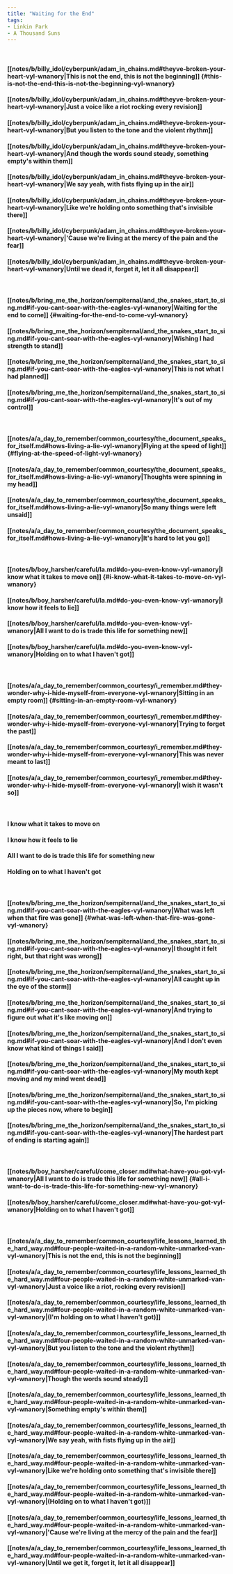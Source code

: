 ```yaml
---
title: "Waiting for the End"
tags:
- Linkin Park
- A Thousand Suns
---
```

&nbsp;
#### [[notes/b/billy_idol/cyberpunk/adam_in_chains.md#theyve-broken-your-heart-vyl-wnanory|This is not the end, this is not the beginning]] {#this-is-not-the-end-this-is-not-the-beginning-vyl-wnanory}
#### [[notes/b/billy_idol/cyberpunk/adam_in_chains.md#theyve-broken-your-heart-vyl-wnanory|Just a voice like a riot rocking every revision]]
#### [[notes/b/billy_idol/cyberpunk/adam_in_chains.md#theyve-broken-your-heart-vyl-wnanory|But you listen to the tone and the violent rhythm]]
#### [[notes/b/billy_idol/cyberpunk/adam_in_chains.md#theyve-broken-your-heart-vyl-wnanory|And though the words sound steady, something empty's within them]]
#### [[notes/b/billy_idol/cyberpunk/adam_in_chains.md#theyve-broken-your-heart-vyl-wnanory|We say yeah, with fists flying up in the air]]
#### [[notes/b/billy_idol/cyberpunk/adam_in_chains.md#theyve-broken-your-heart-vyl-wnanory|Like we're holding onto something that's invisible there]]
#### [[notes/b/billy_idol/cyberpunk/adam_in_chains.md#theyve-broken-your-heart-vyl-wnanory|'Cause we're living at the mercy of the pain and the fear]]
#### [[notes/b/billy_idol/cyberpunk/adam_in_chains.md#theyve-broken-your-heart-vyl-wnanory|Until we dead it, forget it, let it all disappear]]
&nbsp;
#### [[notes/b/bring_me_the_horizon/sempiternal/and_the_snakes_start_to_sing.md#if-you-cant-soar-with-the-eagles-vyl-wnanory|Waiting for the end to come]] {#waiting-for-the-end-to-come-vyl-wnanory}
#### [[notes/b/bring_me_the_horizon/sempiternal/and_the_snakes_start_to_sing.md#if-you-cant-soar-with-the-eagles-vyl-wnanory|Wishing I had strength to stand]]
#### [[notes/b/bring_me_the_horizon/sempiternal/and_the_snakes_start_to_sing.md#if-you-cant-soar-with-the-eagles-vyl-wnanory|This is not what I had planned]]
#### [[notes/b/bring_me_the_horizon/sempiternal/and_the_snakes_start_to_sing.md#if-you-cant-soar-with-the-eagles-vyl-wnanory|It's out of my control]]
&nbsp;
#### [[notes/a/a_day_to_remember/common_courtesy/the_document_speaks_for_itself.md#hows-living-a-lie-vyl-wnanory|Flying at the speed of light]] {#flying-at-the-speed-of-light-vyl-wnanory}
#### [[notes/a/a_day_to_remember/common_courtesy/the_document_speaks_for_itself.md#hows-living-a-lie-vyl-wnanory|Thoughts were spinning in my head]]
#### [[notes/a/a_day_to_remember/common_courtesy/the_document_speaks_for_itself.md#hows-living-a-lie-vyl-wnanory|So many things were left unsaid]]
#### [[notes/a/a_day_to_remember/common_courtesy/the_document_speaks_for_itself.md#hows-living-a-lie-vyl-wnanory|It's hard to let you go]]
&nbsp;
#### [[notes/b/boy_harsher/careful/la.md#do-you-even-know-vyl-wnanory|I know what it takes to move on]] {#i-know-what-it-takes-to-move-on-vyl-wnanory}
#### [[notes/b/boy_harsher/careful/la.md#do-you-even-know-vyl-wnanory|I know how it feels to lie]]
#### [[notes/b/boy_harsher/careful/la.md#do-you-even-know-vyl-wnanory|All I want to do is trade this life for something new]]
#### [[notes/b/boy_harsher/careful/la.md#do-you-even-know-vyl-wnanory|Holding on to what I haven't got]]
&nbsp;
#### [[notes/a/a_day_to_remember/common_courtesy/i_remember.md#they-wonder-why-i-hide-myself-from-everyone-vyl-wnanory|Sitting in an empty room]] {#sitting-in-an-empty-room-vyl-wnanory}
#### [[notes/a/a_day_to_remember/common_courtesy/i_remember.md#they-wonder-why-i-hide-myself-from-everyone-vyl-wnanory|Trying to forget the past]]
#### [[notes/a/a_day_to_remember/common_courtesy/i_remember.md#they-wonder-why-i-hide-myself-from-everyone-vyl-wnanory|This was never meant to last]]
#### [[notes/a/a_day_to_remember/common_courtesy/i_remember.md#they-wonder-why-i-hide-myself-from-everyone-vyl-wnanory|I wish it wasn't so]]
&nbsp;
#### I know what it takes to move on
#### I know how it feels to lie
#### All I want to do is trade this life for something new
#### Holding on to what I haven't got
&nbsp;
#### [[notes/b/bring_me_the_horizon/sempiternal/and_the_snakes_start_to_sing.md#if-you-cant-soar-with-the-eagles-vyl-wnanory|What was left when that fire was gone]] {#what-was-left-when-that-fire-was-gone-vyl-wnanory}
#### [[notes/b/bring_me_the_horizon/sempiternal/and_the_snakes_start_to_sing.md#if-you-cant-soar-with-the-eagles-vyl-wnanory|I thought it felt right, but that right was wrong]]
#### [[notes/b/bring_me_the_horizon/sempiternal/and_the_snakes_start_to_sing.md#if-you-cant-soar-with-the-eagles-vyl-wnanory|All caught up in the eye of the storm]]
#### [[notes/b/bring_me_the_horizon/sempiternal/and_the_snakes_start_to_sing.md#if-you-cant-soar-with-the-eagles-vyl-wnanory|And trying to figure out what it's like moving on]]
#### [[notes/b/bring_me_the_horizon/sempiternal/and_the_snakes_start_to_sing.md#if-you-cant-soar-with-the-eagles-vyl-wnanory|And I don't even know what kind of things I said]]
#### [[notes/b/bring_me_the_horizon/sempiternal/and_the_snakes_start_to_sing.md#if-you-cant-soar-with-the-eagles-vyl-wnanory|My mouth kept moving and my mind went dead]]
#### [[notes/b/bring_me_the_horizon/sempiternal/and_the_snakes_start_to_sing.md#if-you-cant-soar-with-the-eagles-vyl-wnanory|So, I'm picking up the pieces now, where to begin]]
#### [[notes/b/bring_me_the_horizon/sempiternal/and_the_snakes_start_to_sing.md#if-you-cant-soar-with-the-eagles-vyl-wnanory|The hardest part of ending is starting again]]
&nbsp;
#### [[notes/b/boy_harsher/careful/come_closer.md#what-have-you-got-vyl-wnanory|All I want to do is trade this life for something new]] {#all-i-want-to-do-is-trade-this-life-for-something-new-vyl-wnanory}
#### [[notes/b/boy_harsher/careful/come_closer.md#what-have-you-got-vyl-wnanory|Holding on to what I haven't got]]
&nbsp;
#### [[notes/a/a_day_to_remember/common_courtesy/life_lessons_learned_the_hard_way.md#four-people-waited-in-a-random-white-unmarked-van-vyl-wnanory|This is not the end, this is not the beginning]]
#### [[notes/a/a_day_to_remember/common_courtesy/life_lessons_learned_the_hard_way.md#four-people-waited-in-a-random-white-unmarked-van-vyl-wnanory|Just a voice like a riot, rocking every revision]]
#### [[notes/a/a_day_to_remember/common_courtesy/life_lessons_learned_the_hard_way.md#four-people-waited-in-a-random-white-unmarked-van-vyl-wnanory|(I'm holding on to what I haven't got)]]
#### [[notes/a/a_day_to_remember/common_courtesy/life_lessons_learned_the_hard_way.md#four-people-waited-in-a-random-white-unmarked-van-vyl-wnanory|But you listen to the tone and the violent rhythm]]
#### [[notes/a/a_day_to_remember/common_courtesy/life_lessons_learned_the_hard_way.md#four-people-waited-in-a-random-white-unmarked-van-vyl-wnanory|Though the words sound steady]]
#### [[notes/a/a_day_to_remember/common_courtesy/life_lessons_learned_the_hard_way.md#four-people-waited-in-a-random-white-unmarked-van-vyl-wnanory|Something empty's within them]]
#### [[notes/a/a_day_to_remember/common_courtesy/life_lessons_learned_the_hard_way.md#four-people-waited-in-a-random-white-unmarked-van-vyl-wnanory|We say yeah, with fists flying up in the air]]
#### [[notes/a/a_day_to_remember/common_courtesy/life_lessons_learned_the_hard_way.md#four-people-waited-in-a-random-white-unmarked-van-vyl-wnanory|Like we're holding onto something that's invisible there]]
#### [[notes/a/a_day_to_remember/common_courtesy/life_lessons_learned_the_hard_way.md#four-people-waited-in-a-random-white-unmarked-van-vyl-wnanory|(Holding on to what I haven't got)]]
#### [[notes/a/a_day_to_remember/common_courtesy/life_lessons_learned_the_hard_way.md#four-people-waited-in-a-random-white-unmarked-van-vyl-wnanory|'Cause we're living at the mercy of the pain and the fear]]
#### [[notes/a/a_day_to_remember/common_courtesy/life_lessons_learned_the_hard_way.md#four-people-waited-in-a-random-white-unmarked-van-vyl-wnanory|Until we get it, forget it, let it all disappear]]
